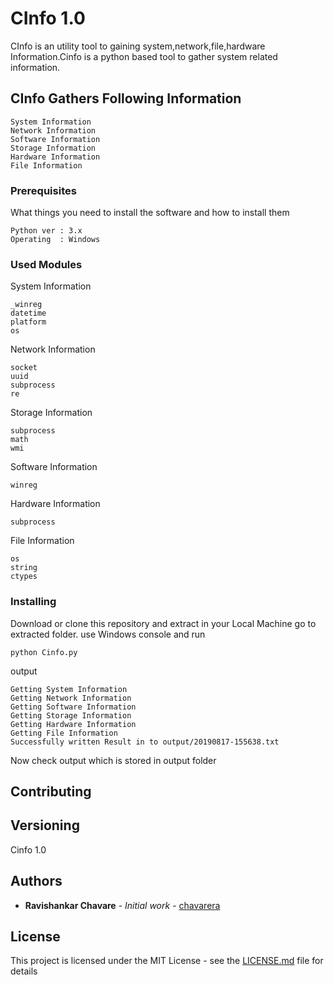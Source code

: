 # CInfo 1.0
CInfo is an utility tool to gaining system,network,file,hardware Information.Cinfo is a python based tool to gather system related information.

## CInfo Gathers Following Information
```
System Information
Network Information
Software Information
Storage Information
Hardware Information
File Information
```


### Prerequisites

What things you need to install the software and how to install them

```
Python ver : 3.x
Operating  : Windows
```

### Used Modules
System Information
```
_winreg
datetime
platform
os
```

Network Information
```
socket
uuid
subprocess
re
```
Storage Information
```
subprocess
math
wmi
```

Software Information
```
winreg
```

Hardware Information
```
subprocess
```
File Information
```
os
string 
ctypes
```



### Installing

Download or clone this repository and extract in your Local Machine go to extracted folder.
use Windows console and run 

```
python Cinfo.py
```

output
```
Getting System Information
Getting Network Information
Getting Software Information
Getting Storage Information
Getting Hardware Information
Getting File Information
Successfully written Result in to output/20190817-155638.txt
```

Now check output which is stored in output folder

## Contributing


## Versioning

Cinfo 1.0

## Authors

* **Ravishankar Chavare** - *Initial work* - [chavarera](https://github.com/chavarera)


## License

This project is licensed under the MIT License - see the [LICENSE.md](LICENSE.md) file for details
